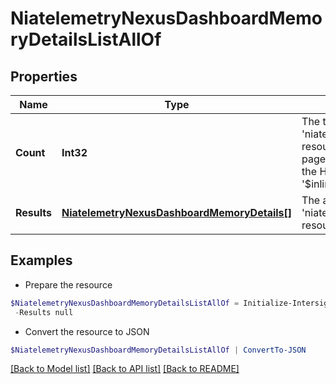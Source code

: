 # NiatelemetryNexusDashboardMemoryDetailsListAllOf
## Properties

Name | Type | Description | Notes
------------ | ------------- | ------------- | -------------
**Count** | **Int32** | The total number of &#39;niatelemetry.NexusDashboardMemoryDetails&#39; resources matching the request, accross all pages. The &#39;Count&#39; attribute is included when the HTTP GET request includes the &#39;$inlinecount&#39; parameter. | [optional] 
**Results** | [**NiatelemetryNexusDashboardMemoryDetails[]**](NiatelemetryNexusDashboardMemoryDetails.md) | The array of &#39;niatelemetry.NexusDashboardMemoryDetails&#39; resources matching the request. | [optional] 

## Examples

- Prepare the resource
```powershell
$NiatelemetryNexusDashboardMemoryDetailsListAllOf = Initialize-IntersightNiatelemetryNexusDashboardMemoryDetailsListAllOf  -Count null `
 -Results null
```

- Convert the resource to JSON
```powershell
$NiatelemetryNexusDashboardMemoryDetailsListAllOf | ConvertTo-JSON
```

[[Back to Model list]](../README.md#documentation-for-models) [[Back to API list]](../README.md#documentation-for-api-endpoints) [[Back to README]](../README.md)

